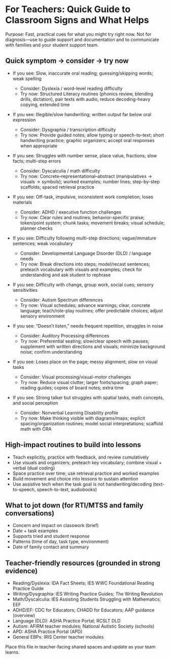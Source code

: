 # For Teachers: Quick Guide to Classroom Signs and What Helps

Purpose: Fast, practical cues for what you might try right now. Not for diagnosis—use to guide support and documentation and to communicate with families and your student support team.

## Quick symptom → consider → try now

- If you see: Slow, inaccurate oral reading; guessing/skipping words; weak spelling
  - Consider: Dyslexia / word-level reading difficulty
  - Try now: Structured Literacy routines (phonics review, blending drills, dictation), pair texts with audio, reduce decoding-heavy copying, extended time

- If you see: Illegible/slow handwriting; written output far below oral expression
  - Consider: Dysgraphia / transcription difficulty
  - Try now: Provide guided notes; allow typing or speech-to-text; short handwriting practice; graphic organizers; accept oral responses when appropriate

- If you see: Struggles with number sense, place value, fractions; slow facts; multi-step errors
  - Consider: Dyscalculia / math difficulty
  - Try now: Concrete–representational–abstract (manipulatives → visuals → symbols); worked examples; number lines; step-by-step scaffolds; spaced retrieval practice

- If you see: Off-task, impulsive, inconsistent work completion; loses materials
  - Consider: ADHD / executive function challenges
  - Try now: Clear rules and routines; behavior-specific praise; token/point system; chunk tasks; movement breaks; visual schedule; planner checks

- If you see: Difficulty following multi-step directions; vague/immature sentences; weak vocabulary
  - Consider: Developmental Language Disorder (DLD) / language needs
  - Try now: Break directions into steps; model/recast sentences; preteach vocabulary with visuals and examples; check for understanding and ask student to rephrase

- If you see: Difficulty with change, group work, social cues; sensory sensitivities
  - Consider: Autism Spectrum differences
  - Try now: Visual schedules; advance warnings; clear, concrete language; teach/role-play routines; offer predictable choices; adjust sensory environment

- If you see: “Doesn’t listen,” needs frequent repetition, struggles in noise
  - Consider: Auditory Processing differences
  - Try now: Preferential seating; slow/clear speech with pauses; supplement with written directions and visuals; minimize background noise; confirm understanding

- If you see: Loses place on the page; messy alignment; slow on visual tasks
  - Consider: Visual processing/visual-motor challenges
  - Try now: Reduce visual clutter; larger fonts/spacing; graph paper; reading guides; copies of board notes; extra time

- If you see: Strong talker but struggles with spatial tasks, math concepts, and social perception
  - Consider: Nonverbal Learning Disability profile
  - Try now: Make thinking visible with diagrams/maps; explicit spacing/organization routines; model social interpretations; scaffold math with CRA

## High-impact routines to build into lessons

- Teach explicitly, practice with feedback, and review cumulatively
- Use visuals and organizers; preteach key vocabulary; combine visual + verbal (dual coding)
- Space practice over time; use retrieval practice and worked examples
- Build movement and choice into lessons to sustain attention
- Use assistive tech when the task goal is not handwriting/decoding (text-to-speech, speech-to-text, audiobooks)

## What to jot down (for RTI/MTSS and family conversations)

- Concern and impact on classwork (brief)
- Date + task examples
- Supports tried and student response
- Patterns (time of day, task type, environment)
- Date of family contact and summary

## Teacher-friendly resources (grounded in strong evidence)

- Reading/Dyslexia: IDA Fact Sheets; IES WWC Foundational Reading Practice Guide
- Writing/Dysgraphia: IES Writing Practice Guides; The Writing Revolution
- Math/Dyscalculia: IES Assisting Students Struggling with Mathematics; EEF
- ADHD/EF: CDC for Educators; CHADD for Educators; AAP guidance (overview)
- Language (DLD): ASHA Practice Portal; RCSLT DLD
- Autism: AFIRM teacher modules; National Autistic Society (schools)
- APD: ASHA Practice Portal (APD)
- General EBPs: IRIS Center teacher modules

Place this file in teacher-facing shared spaces and update as your team learns.
